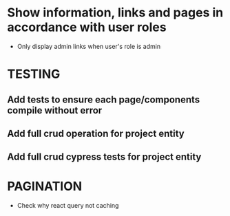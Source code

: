 # Show information, links and pages in accordance with user roles
- Only display admin links when user's role is admin

# TESTING
## Add tests to ensure each page/components compile without error
## Add full crud operation for project entity
## Add full crud cypress tests for project entity

# PAGINATION
- Check why react query not caching